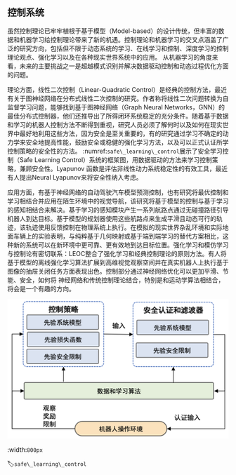 ## 控制系统

虽然控制理论已牢牢植根于基于模型（Model-based）的设计传统，但丰富的数据和机器学习给控制理论带来了新的机遇。控制理论和机器学习的交叉点涵盖了广泛的研究方向，包括但不限于动态系统的学习、在线学习和控制、深度学习的控制理论观点、强化学习以及在各种现实世界系统中的应用。
从机器学习的角度来看，未来的主要挑战之一是超越模式识别并解决数据驱动控制和动态过程优化方面的问题。

理论方面，线性二次控制（Linear-Quadratic
Control）是经典的控制方法，最近有关于图神经网络在分布式线性二次控制的研究。作者称将线性二次问题转换为自监督学习问题，能够找到基于图神经网络（Graph
Neural
Networks，GNN）的最佳分布式控制器，他们还推导出了所得闭环系统稳定的充分条件。随着基于数据和学习的机器人控制方法不断得到重视，研究人员必须了解何时以及如何在现实世界中最好地利用这些方法，因为安全是至关重要的，有的研究通过学习不确定的动力学来安全地提高性能，鼓励安全或稳健的强化学习方法，以及可以正式认证所学控制策略的安全性的方法。 :numref:`safe\_learning\_control`展示了安全学习控制（Safe Learning
Control）系统的框架图，用数据驱动的方法来学习控制策略，兼顾安全性。Lyapunov
函数是评估非线性动力系统稳定性的有效工具，最近有人提出Neural
Lyapunov来将安全性纳入考虑。

应用方面，有基于神经网络的自动驾驶汽车模型预测控制，也有研究将最优控制和学习相结合并应用在陌生环境中的视觉导航，该研究将基于模型的控制与基于学习的感知相结合来解决。基于学习的感知模块产生一系列航路点通过无碰撞路径引导机器人到达目标。基于模型的规划器使用这些航路点来生成平滑且动态可行的轨迹，该轨迹使用反馈控制在物理系统上执行。在模拟的现实世界杂乱环境和实际地面车辆上的实验表明，与纯粹基于几何映射或基于端到端学习的替代方案相比，这种新的系统可以在新环境中更可靠、更有效地到达目标位置。强化学习和模仿学习与控制论有密切联系：LEOC整合了强化学习和经典控制理论的原则方法。有人将基于模型的离线强化学习算法扩展到高维视觉观察空间并在真实机器人上执行基于图像的抽屉关闭任务方面表现出色。控制部分通过神经网络优化可以更加平滑、节能、安全，如何将
神经网络和传统控制理论结合，特别是和运动学算法相结合，将会是一个有趣的方向。

![安全学习控制系统，数据被用来更新控制策略或或安全滤波器 :cite:`brunke2021safe`](../img/ch13/safe_learning_control.png)

:width:`800px`

:label:`safe\_learning\_control`

